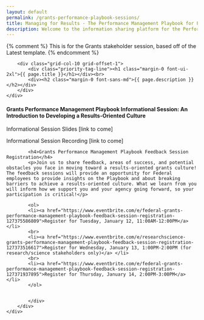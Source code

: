 ```yaml
---
layout: default
permalink: /grants-performance-playbook-sessions/
title: Managing for Results - The Performance Management Playbook for Federal Awarding Agencies Information Sharing Platform
description: Welcome to the information sharing platform for the Performance Management Playbook for Federal Awarding Agencies. On this page, you’ll find links related to the Informational Session and Stakeholder Feedback Sessions. In addition, we will be posting the recording of the Informational Session and the Program Design Video here. 
---
```


{% comment %}
This is for the Grants stakeholder session, based off of the Latest template.
{% endcomment %}


<section class="usa-graphic_list usa-prose usa-hero tablet:grid-container about clearfix margin-bottom-3">
    <div class="grid-row grid-gap ">

        <div class="grid-col-10 grid-offset-1">
            <div class="priority-tag-line"><h1 class="margin-0 font-ui-2xl">{{ page.title }}</h1></div><br>
            <div><h2 class="margin-0 font-sans-md">{{ page.description }}</h2></div>
        </div>
    </div>

</section>

<div class="usa-layout-docs__main">
    <div class="grid-container font-sans-sm padding-0">
        <div class="grid-row grid-gap">
            <div class="usa-layout-docs__main desktop:grid-col-12 font-sans-sm">
            <h4>Grants Performance Management Playbook Informational Session: An Introduction to Developing a Results-Oriented Culture</h4>
            <p>Informational Session Slides [link to come]</p>
            <p>Informational Session Recording [link to come]</p>
            
            <h4>Grants Performance Management Playbook Feedback Session Registration</h4>
            <p>Join us to share feedback, areas of success, and potential obstacles you face in moving toward a results-oriented grants culture! The feedback sessions will provide an opportunity for Federal employees to provide insights on the Playbook and about breaking barriers to achieve a results-oriented culture. What we learn from you will inform how we support you and your agency going forward, so your participation is critical!</p>
            
            <ol>
            <li><a href="https://www.eventbrite.com/e/federal-grants-performance-management-playbook-feedback-session-registration-127375586809">Register for Tuesday, January 12, 11:00AM-12:00PM</a> </li>
            <br>
            <li><a href="https://www.eventbrite.com/e/researchscience-grants-performance-management-playbook-feedback-session-registration-127373516617">Register for Wednesday, January 13, 1:00PM-2:00PM (for research/science stakeholders only)</a> </li>
            <br>
            <li><a href="https://www.eventbrite.com/e/federal-grants-performance-management-playbook-feedback-session-registration-127371937895">Register for Thursday, January 14, 2:00PM-3:00PM</a> </li>
            </ol>
             

            </div>
        </div>
    </div>
</div>

